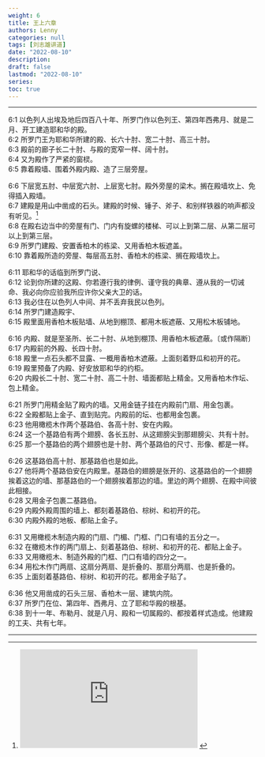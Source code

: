 ```yaml
---
weight: 6
title: 王上六章
authors: Lenny
categories: null
tags: [刘志雄讲道]
date: "2022-08-10"
description: 
draft: false
lastmod: "2022-08-10"
series:
toc: true
---
```



<!--more-->
---

6:1 以色列人出埃及地后四百八十年、所罗门作以色列王、第四年西弗月、就是二月、开工建造耶和华的殿。  
6:2 所罗门王为耶和华所建的殿、长六十肘、宽二十肘、高三十肘。  
6:3 殿前的廊子长二十肘、与殿的宽窄一样、阔十肘。  
6:4 又为殿作了严紧的窗棂。  
6:5 靠着殿墙、围着外殿内殿、造了三层旁屋。  

6:6 下层宽五肘、中层宽六肘、上层宽七肘。殿外旁屋的梁木。搁在殿墙坎上、免得插入殿墙。  
6:7 建殿是用山中凿成的石头。建殿的时候、锤子、斧子、和别样铁器的响声都没有听见。[^1]  
6:8 在殿右边当中的旁屋有门、门内有旋螺的楼梯、可以上到第二层、从第二层可以上到第三层。  
6:9 所罗门建殿、安置香柏木的栋梁、又用香柏木板遮盖。  
6:10 靠着殿所造的旁屋、每层高五肘、香柏木的栋梁、搁在殿墙坎上。  

6:11 耶和华的话临到所罗门说、  
6:12 论到你所建的这殿、你若遵行我的律例、谨守我的典章、遵从我的一切诫命、我必向你应验我所应许你父亲大卫的话。  
6:13 我必住在以色列人中间、并不丢弃我民以色列。  
6:14 所罗门建造殿宇、  
6:15 殿里面用香柏木板贴墙、从地到棚顶、都用木板遮蔽、又用松木板铺地。  

6:16 内殿、就是至圣所、长二十肘、从地到棚顶、用香柏木板遮蔽。〔或作隔断〕  
6:17 内殿前的外殿、长四十肘。  
6:18 殿里一点石头都不显露、一概用香柏木遮蔽。上面刻着野瓜和初开的花。  
6:19 殿里预备了内殿、好安放耶和华的约柜。  
6:20 内殿长二十肘、宽二十肘、高二十肘、墙面都贴上精金。又用香柏木作坛、包上精金。  

6:21 所罗门用精金贴了殿内的墙。又用金链子挂在内殿前门扇、用金包裹。  
6:22 全殿都贴上金子、直到贴完。内殿前的坛、也都用金包裹。  
6:23 他用橄榄木作两个基路伯、各高十肘、安在内殿。  
6:24 这一个基路伯有两个翅膀、各长五肘、从这翅膀尖到那翅膀尖、共有十肘。  
6:25 那一个基路伯的两个翅膀也是十肘、两个基路伯的尺寸、形像、都是一样。  

6:26 这基路伯高十肘、那基路伯也是如此。  
6:27 他将两个基路伯安在内殿里。基路伯的翅膀是张开的、这基路伯的一个翅膀挨着这边的墙、那基路伯的一个翅膀挨着那边的墙。里边的两个翅膀、在殿中间彼此相接。  
6:28 又用金子包裹二基路伯。  
6:29 内殿外殿周围的墙上、都刻着基路伯、棕树、和初开的花。  
6:30 内殿外殿的地板、都贴上金子。  

6:31 又用橄榄木制造内殿的门扇、门楣、门框、门口有墙的五分之一。  
6:32 在橄榄木作的两门扇上、刻着基路伯、棕树、和初开的花、都贴上金子。  
6:33 又用橄榄木、制造外殿的门框、门口有墙的四分之一。  
6:34 用松木作门两扇、这扇分两扇、是折叠的、那扇分两扇、也是折叠的。  
6:35 上面刻着基路伯、棕树、和初开的花。都用金子贴了。  

6:36 他又用凿成的石头三层、香柏木一层、建筑内院。  
6:37 所罗门在位、第四年、西弗月、立了耶和华殿的根基。  
6:38 到十一年、布勒月、就是八月、殿和一切属殿的、都按着样式造成。他建殿的工夫、共有七年。  

---
[^1]: <iframe width="360" height="200" src="https://www.youtube.com/embed/QhO3bvMX840" title="2022年08月07日 荷兰鹿特丹教会：从建造圣殿所学习的教训 刘志雄" frameborder="0" allow="accelerometer; autoplay; clipboard-write; encrypted-media; gyroscope; picture-in-picture" allowfullscreen></iframe>
